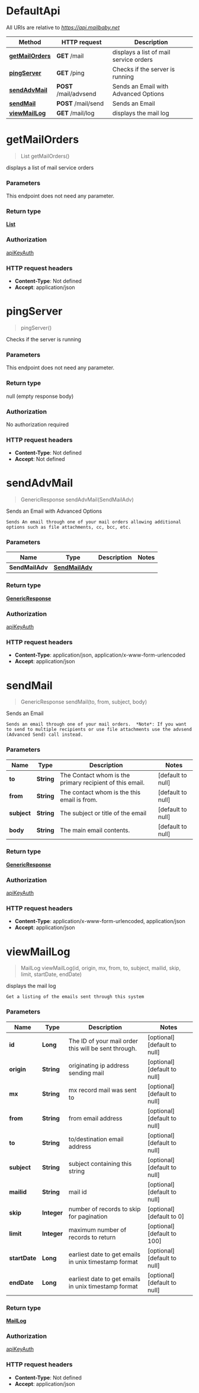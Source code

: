 # DefaultApi

All URIs are relative to *https://api.mailbaby.net*

| Method | HTTP request | Description |
|------------- | ------------- | -------------|
| [**getMailOrders**](DefaultApi.md#getMailOrders) | **GET** /mail | displays a list of mail service orders |
| [**pingServer**](DefaultApi.md#pingServer) | **GET** /ping | Checks if the server is running |
| [**sendAdvMail**](DefaultApi.md#sendAdvMail) | **POST** /mail/advsend | Sends an Email with Advanced Options |
| [**sendMail**](DefaultApi.md#sendMail) | **POST** /mail/send | Sends an Email |
| [**viewMailLog**](DefaultApi.md#viewMailLog) | **GET** /mail/log | displays the mail log |


<a name="getMailOrders"></a>
# **getMailOrders**
> List getMailOrders()

displays a list of mail service orders

### Parameters
This endpoint does not need any parameter.

### Return type

[**List**](../Models/getMailOrders_200_response_inner.md)

### Authorization

[apiKeyAuth](../README.md#apiKeyAuth)

### HTTP request headers

- **Content-Type**: Not defined
- **Accept**: application/json

<a name="pingServer"></a>
# **pingServer**
> pingServer()

Checks if the server is running

### Parameters
This endpoint does not need any parameter.

### Return type

null (empty response body)

### Authorization

No authorization required

### HTTP request headers

- **Content-Type**: Not defined
- **Accept**: Not defined

<a name="sendAdvMail"></a>
# **sendAdvMail**
> GenericResponse sendAdvMail(SendMailAdv)

Sends an Email with Advanced Options

    Sends An email through one of your mail orders allowing additional options such as file attachments, cc, bcc, etc.

### Parameters

|Name | Type | Description  | Notes |
|------------- | ------------- | ------------- | -------------|
| **SendMailAdv** | [**SendMailAdv**](../Models/SendMailAdv.md)|  | |

### Return type

[**GenericResponse**](../Models/GenericResponse.md)

### Authorization

[apiKeyAuth](../README.md#apiKeyAuth)

### HTTP request headers

- **Content-Type**: application/json, application/x-www-form-urlencoded
- **Accept**: application/json

<a name="sendMail"></a>
# **sendMail**
> GenericResponse sendMail(to, from, subject, body)

Sends an Email

    Sends an email through one of your mail orders.  *Note*: If you want to send to multiple recipients or use file attachments use the advsend (Advanced Send) call instead. 

### Parameters

|Name | Type | Description  | Notes |
|------------- | ------------- | ------------- | -------------|
| **to** | **String**| The Contact whom is the primary recipient of this email. | [default to null] |
| **from** | **String**| The contact whom is the this email is from. | [default to null] |
| **subject** | **String**| The subject or title of the email | [default to null] |
| **body** | **String**| The main email contents. | [default to null] |

### Return type

[**GenericResponse**](../Models/GenericResponse.md)

### Authorization

[apiKeyAuth](../README.md#apiKeyAuth)

### HTTP request headers

- **Content-Type**: application/x-www-form-urlencoded, application/json
- **Accept**: application/json

<a name="viewMailLog"></a>
# **viewMailLog**
> MailLog viewMailLog(id, origin, mx, from, to, subject, mailid, skip, limit, startDate, endDate)

displays the mail log

    Get a listing of the emails sent through this system 

### Parameters

|Name | Type | Description  | Notes |
|------------- | ------------- | ------------- | -------------|
| **id** | **Long**| The ID of your mail order this will be sent through. | [optional] [default to null] |
| **origin** | **String**| originating ip address sending mail | [optional] [default to null] |
| **mx** | **String**| mx record mail was sent to | [optional] [default to null] |
| **from** | **String**| from email address | [optional] [default to null] |
| **to** | **String**| to/destination email address | [optional] [default to null] |
| **subject** | **String**| subject containing this string | [optional] [default to null] |
| **mailid** | **String**| mail id | [optional] [default to null] |
| **skip** | **Integer**| number of records to skip for pagination | [optional] [default to 0] |
| **limit** | **Integer**| maximum number of records to return | [optional] [default to 100] |
| **startDate** | **Long**| earliest date to get emails in unix timestamp format | [optional] [default to null] |
| **endDate** | **Long**| earliest date to get emails in unix timestamp format | [optional] [default to null] |

### Return type

[**MailLog**](../Models/MailLog.md)

### Authorization

[apiKeyAuth](../README.md#apiKeyAuth)

### HTTP request headers

- **Content-Type**: Not defined
- **Accept**: application/json


